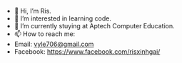 - 👋 Hi, I’m Ris.
- 👀 I’m interested in learning code.
- 🌱 I’m currently stuying at Aptech Computer Education.
- 📫 How to reach me:
- Email: vyle706@gmail.com
- Facebook: https://www.facebook.com/risxinhgai/

<!---
riscute/riscute is a ✨ special ✨ repository because its `README.md` (this file) appears on your GitHub profile.
You can click the Preview link to take a look at your changes.
--->
